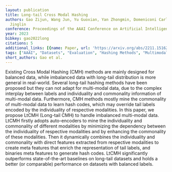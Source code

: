 ```yaml
---
layout: publication
title: Long-tail Cross Modal Hashing
authors: Gao Zijun, Wang Jun, Yu Guoxian, Yan Zhongmin, Domeniconi Carlotta, Zhang
  Jinglin
conference: Proceedings of the AAAI Conference on Artificial Intelligence
year: 2023
bibkey: gao2022long
citations: 5
additional_links: [{name: Paper, url: 'https://arxiv.org/abs/2211.15162'}]
tags: ["AAAI", "Datasets", "Evaluation", "Hashing Methods", "Multimodal Retrieval"]
short_authors: Gao et al.
---
```

Existing Cross Modal Hashing (CMH) methods are mainly designed for balanced
data, while imbalanced data with long-tail distribution is more general in
real-world. Several long-tail hashing methods have been proposed but they can
not adapt for multi-modal data, due to the complex interplay between labels and
individuality and commonality information of multi-modal data. Furthermore, CMH
methods mostly mine the commonality of multi-modal data to learn hash codes,
which may override tail labels encoded by the individuality of respective
modalities. In this paper, we propose LtCMH (Long-tail CMH) to handle
imbalanced multi-modal data. LtCMH firstly adopts auto-encoders to mine the
individuality and commonality of different modalities by minimizing the
dependency between the individuality of respective modalities and by enhancing
the commonality of these modalities. Then it dynamically combines the
individuality and commonality with direct features extracted from respective
modalities to create meta features that enrich the representation of tail
labels, and binaries meta features to generate hash codes. LtCMH significantly
outperforms state-of-the-art baselines on long-tail datasets and holds a better
(or comparable) performance on datasets with balanced labels.